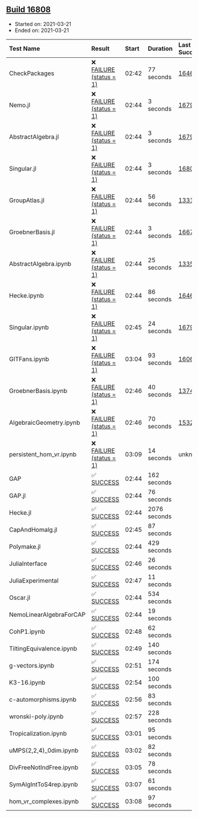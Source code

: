 ## [Build 16808](https://oscarci.mathematik.uni-kl.de/job/oscar/16808/)

* Started on: 2021-03-21
* Ended on: 2021-03-21

| Test Name    | Result | Start | Duration | Last Success | First Failure |
|:-------------|:-------|:------|:---------|:-------------|:--------------|
| CheckPackages | ❌ [FAILURE (status = 1)](https://oscarci.mathematik.uni-kl.de/job/oscar/16808/artifact/logs/build-16808/CheckPackages.log) | 02:42 | 77 seconds | [16463](https://oscarci.mathematik.uni-kl.de/job/oscar/16463/) | [16464](https://oscarci.mathematik.uni-kl.de/job/oscar/16464/) |
| Nemo.jl | ❌ [FAILURE (status = 1)](https://oscarci.mathematik.uni-kl.de/job/oscar/16808/artifact/logs/build-16808/Nemo.jl.log) | 02:44 | 3 seconds | [16793](https://oscarci.mathematik.uni-kl.de/job/oscar/16793/) | [16794](https://oscarci.mathematik.uni-kl.de/job/oscar/16794/) |
| AbstractAlgebra.jl | ❌ [FAILURE (status = 1)](https://oscarci.mathematik.uni-kl.de/job/oscar/16808/artifact/logs/build-16808/AbstractAlgebra.jl.log) | 02:44 | 3 seconds | [16792](https://oscarci.mathematik.uni-kl.de/job/oscar/16792/) | [16793](https://oscarci.mathematik.uni-kl.de/job/oscar/16793/) |
| Singular.jl | ❌ [FAILURE (status = 1)](https://oscarci.mathematik.uni-kl.de/job/oscar/16808/artifact/logs/build-16808/Singular.jl.log) | 02:44 | 3 seconds | [16802](https://oscarci.mathematik.uni-kl.de/job/oscar/16802/) | [16803](https://oscarci.mathematik.uni-kl.de/job/oscar/16803/) |
| GroupAtlas.jl | ❌ [FAILURE (status = 1)](https://oscarci.mathematik.uni-kl.de/job/oscar/16808/artifact/logs/build-16808/GroupAtlas.jl.log) | 02:44 | 56 seconds | [13311](https://oscarci.mathematik.uni-kl.de/job/oscar/13311/) | [13312](https://oscarci.mathematik.uni-kl.de/job/oscar/13312/) |
| GroebnerBasis.jl | ❌ [FAILURE (status = 1)](https://oscarci.mathematik.uni-kl.de/job/oscar/16808/artifact/logs/build-16808/GroebnerBasis.jl.log) | 02:44 | 3 seconds | [16676](https://oscarci.mathematik.uni-kl.de/job/oscar/16676/) | [16677](https://oscarci.mathematik.uni-kl.de/job/oscar/16677/) |
| AbstractAlgebra.ipynb | ❌ [FAILURE (status = 1)](https://oscarci.mathematik.uni-kl.de/job/oscar/16808/artifact/logs/build-16808/AbstractAlgebra.ipynb.log) | 02:44 | 25 seconds | [13355](https://oscarci.mathematik.uni-kl.de/job/oscar/13355/) | [13356](https://oscarci.mathematik.uni-kl.de/job/oscar/13356/) |
| Hecke.ipynb | ❌ [FAILURE (status = 1)](https://oscarci.mathematik.uni-kl.de/job/oscar/16808/artifact/logs/build-16808/Hecke.ipynb.log) | 02:44 | 86 seconds | [16463](https://oscarci.mathematik.uni-kl.de/job/oscar/16463/) | [16464](https://oscarci.mathematik.uni-kl.de/job/oscar/16464/) |
| Singular.ipynb | ❌ [FAILURE (status = 1)](https://oscarci.mathematik.uni-kl.de/job/oscar/16808/artifact/logs/build-16808/Singular.ipynb.log) | 02:45 | 24 seconds | [16793](https://oscarci.mathematik.uni-kl.de/job/oscar/16793/) | [16794](https://oscarci.mathematik.uni-kl.de/job/oscar/16794/) |
| GITFans.ipynb | ❌ [FAILURE (status = 1)](https://oscarci.mathematik.uni-kl.de/job/oscar/16808/artifact/logs/build-16808/GITFans.ipynb.log) | 03:04 | 93 seconds | [16068](https://oscarci.mathematik.uni-kl.de/job/oscar/16068/) | [16069](https://oscarci.mathematik.uni-kl.de/job/oscar/16069/) |
| GroebnerBasis.ipynb | ❌ [FAILURE (status = 1)](https://oscarci.mathematik.uni-kl.de/job/oscar/16808/artifact/logs/build-16808/GroebnerBasis.ipynb.log) | 02:46 | 40 seconds | [13748](https://oscarci.mathematik.uni-kl.de/job/oscar/13748/) | [13749](https://oscarci.mathematik.uni-kl.de/job/oscar/13749/) |
| AlgebraicGeometry.ipynb | ❌ [FAILURE (status = 1)](https://oscarci.mathematik.uni-kl.de/job/oscar/16808/artifact/logs/build-16808/AlgebraicGeometry.ipynb.log) | 02:46 | 70 seconds | [15322](https://oscarci.mathematik.uni-kl.de/job/oscar/15322/) | [15323](https://oscarci.mathematik.uni-kl.de/job/oscar/15323/) |
| persistent_hom_vr.ipynb | ❌ [FAILURE (status = 1)](https://oscarci.mathematik.uni-kl.de/job/oscar/16808/artifact/logs/build-16808/persistent_hom_vr.ipynb.log) | 03:09 | 14 seconds | unknown | unknown |
| GAP | ✅ [SUCCESS](https://oscarci.mathematik.uni-kl.de/job/oscar/16808/artifact/logs/build-16808/GAP.log) | 02:44 | 162 seconds |  |  |
| GAP.jl | ✅ [SUCCESS](https://oscarci.mathematik.uni-kl.de/job/oscar/16808/artifact/logs/build-16808/GAP.jl.log) | 02:44 | 76 seconds |  |  |
| Hecke.jl | ✅ [SUCCESS](https://oscarci.mathematik.uni-kl.de/job/oscar/16808/artifact/logs/build-16808/Hecke.jl.log) | 02:44 | 2076 seconds |  |  |
| CapAndHomalg.jl | ✅ [SUCCESS](https://oscarci.mathematik.uni-kl.de/job/oscar/16808/artifact/logs/build-16808/CapAndHomalg.jl.log) | 02:45 | 87 seconds |  |  |
| Polymake.jl | ✅ [SUCCESS](https://oscarci.mathematik.uni-kl.de/job/oscar/16808/artifact/logs/build-16808/Polymake.jl.log) | 02:44 | 429 seconds |  |  |
| JuliaInterface | ✅ [SUCCESS](https://oscarci.mathematik.uni-kl.de/job/oscar/16808/artifact/logs/build-16808/JuliaInterface.log) | 02:46 | 26 seconds |  |  |
| JuliaExperimental | ✅ [SUCCESS](https://oscarci.mathematik.uni-kl.de/job/oscar/16808/artifact/logs/build-16808/JuliaExperimental.log) | 02:47 | 11 seconds |  |  |
| Oscar.jl | ✅ [SUCCESS](https://oscarci.mathematik.uni-kl.de/job/oscar/16808/artifact/logs/build-16808/Oscar.jl.log) | 02:44 | 534 seconds |  |  |
| NemoLinearAlgebraForCAP | ✅ [SUCCESS](https://oscarci.mathematik.uni-kl.de/job/oscar/16808/artifact/logs/build-16808/NemoLinearAlgebraForCAP.log) | 02:44 | 19 seconds |  |  |
| CohP1.ipynb | ✅ [SUCCESS](https://oscarci.mathematik.uni-kl.de/job/oscar/16808/artifact/logs/build-16808/CohP1.ipynb.log) | 02:48 | 62 seconds |  |  |
| TiltingEquivalence.ipynb | ✅ [SUCCESS](https://oscarci.mathematik.uni-kl.de/job/oscar/16808/artifact/logs/build-16808/TiltingEquivalence.ipynb.log) | 02:49 | 140 seconds |  |  |
| g-vectors.ipynb | ✅ [SUCCESS](https://oscarci.mathematik.uni-kl.de/job/oscar/16808/artifact/logs/build-16808/g-vectors.ipynb.log) | 02:51 | 174 seconds |  |  |
| K3-16.ipynb | ✅ [SUCCESS](https://oscarci.mathematik.uni-kl.de/job/oscar/16808/artifact/logs/build-16808/K3-16.ipynb.log) | 02:54 | 100 seconds |  |  |
| c-automorphisms.ipynb | ✅ [SUCCESS](https://oscarci.mathematik.uni-kl.de/job/oscar/16808/artifact/logs/build-16808/c-automorphisms.ipynb.log) | 02:56 | 83 seconds |  |  |
| wronski-poly.ipynb | ✅ [SUCCESS](https://oscarci.mathematik.uni-kl.de/job/oscar/16808/artifact/logs/build-16808/wronski-poly.ipynb.log) | 02:57 | 228 seconds |  |  |
| Tropicalization.ipynb | ✅ [SUCCESS](https://oscarci.mathematik.uni-kl.de/job/oscar/16808/artifact/logs/build-16808/Tropicalization.ipynb.log) | 03:01 | 95 seconds |  |  |
| uMPS(2,2,4)_0dim.ipynb | ✅ [SUCCESS](https://oscarci.mathematik.uni-kl.de/job/oscar/16808/artifact/logs/build-16808/uMPS-2-2-4-_0dim.ipynb.log) | 03:02 | 82 seconds |  |  |
| DivFreeNotIndFree.ipynb | ✅ [SUCCESS](https://oscarci.mathematik.uni-kl.de/job/oscar/16808/artifact/logs/build-16808/DivFreeNotIndFree.ipynb.log) | 03:05 | 78 seconds |  |  |
| SymAlgIntToS4rep.ipynb | ✅ [SUCCESS](https://oscarci.mathematik.uni-kl.de/job/oscar/16808/artifact/logs/build-16808/SymAlgIntToS4rep.ipynb.log) | 03:07 | 61 seconds |  |  |
| hom_vr_complexes.ipynb | ✅ [SUCCESS](https://oscarci.mathematik.uni-kl.de/job/oscar/16808/artifact/logs/build-16808/hom_vr_complexes.ipynb.log) | 03:08 | 97 seconds |  |  |
